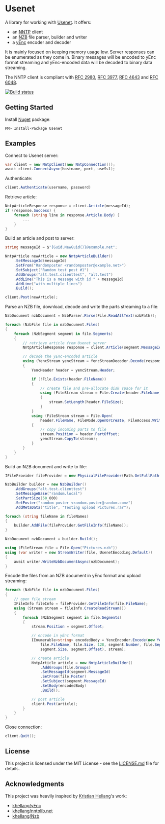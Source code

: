 # Usenet

A library for working with [Usenet](https://en.wikipedia.org/wiki/Usenet). It offers:
* an [NNTP](https://en.wikipedia.org/wiki/Network_News_Transfer_Protocol) client
* an [NZB](https://en.wikipedia.org/wiki/NZB) file parser, builder and writer
* a [yEnc](https://en.wikipedia.org/wiki/YEnc) encoder and decoder

It is mainly focused on keeping memory usage low. Server responses can be enumerated as they come in. 
Binary messages will be encoded to yEnc format streaming and yEnc-encoded data will be decoded to binary data streaming.

The NNTP client is compliant with [RFC 2980](https://tools.ietf.org/html/rfc2980), [RFC 3977](https://tools.ietf.org/html/rfc3977), [RFC 4643](https://tools.ietf.org/html/rfc4643) and [RFC 6048](https://tools.ietf.org/html/rfc6048).

[![Build status](https://ci.appveyor.com/api/projects/status/5kp5xbcr03xwpb6t?svg=true)](https://ci.appveyor.com/project/keimpema/usenet)

## Getting Started ##
Install [Nuget](https://www.nuget.org/packages/Usenet) package:
```
PM> Install-Package Usenet
```

## Examples ##
Connect to Usenet server:
```csharp
var client = new NntpClient(new NntpConnection());
await client.ConnectAsync(hostname, port, useSsl);
```
Authenticate:
```csharp
client.Authenticate(username, password)
```
Retrieve article:
```csharp
NntpArticleResponse response = client.Article(messageId);
if (response.Success) {
    foreach (string line in response.Article.Body) {
        ...
    }
}
```
Build an article and post to server:
```csharp
string messageId = $"{Guid.NewGuid()}@example.net";

NntpArticle newArticle = new NntpArticleBuilder()
    .SetMessageId(messageId)
    .SetFrom("Randomposter <randomposter@example.net>")
    .SetSubject("Random test post #1")
    .AddGroups("alt.test.clienttest", "alt.test")
    .AddLine("This is a message with id " + messageId)
    .AddLine("with multiple lines")
    .Build();

client.Post(newArticle);
```
Parse an NZB file, download, decode and write the parts streaming to a file:
```csharp
NzbDocument nzbDocument = NzbParser.Parse(File.ReadAllText(nzbPath));

foreach (NzbFile file in nzbDocument.Files)
{
    foreach (NzbSegment segment in file.Segments)
    {
        // retrieve article from Usenet server
        NntpArticleResponse response = client.Article(segment.MessageId);

        // decode the yEnc-encoded article
        using (YencStream yencStream = YencStreamDecoder.Decode(response.Article.Body))
        {
            YencHeader header = yencStream.Header;

            if (!File.Exists(header.FileName))
            {
                // create file and pre-allocate disk space for it
                using (FileStream stream = File.Create(header.FileName))
                {
                    stream.SetLength(header.FileSize);
                }
            }
            using (FileStream stream = File.Open(
                header.FileName, FileMode.OpenOrCreate, FileAccess.Write, FileShare.ReadWrite))
            {
                // copy incoming parts to file
                stream.Position = header.PartOffset;
                yencStream.CopyTo(stream);
            }
        }
    }
}
```
Build an NZB document and write to file:
```csharp
IFileProvider fileProvider = new PhysicalFileProvider(Path.GetFullPath("testdata"));

NzbBuilder builder = new NzbBuilder()
    .AddGroups("alt.test.clienttest")
    .SetMessageBase("random.local")
    .SetPartSize(50_000)
    .SetPoster("random poster <random.poster@random.com>")
    .AddMetaData("title", "Testing upload Pictures.rar");

foreach (string fileName in fileNames)
{
    builder.AddFile(fileProvider.GetFileInfo(fileName));
}

NzbDocument nzbDocument = builder.Build();

using (FileStream file = File.Open("Pictures.nzb"))
using (var writer = new StreamWriter(file, UsenetEncoding.Default))
{
    await writer.WriteNzbDocumentAsync(nzbDocument);
}

```
Encode the files from an NZB document in yEnc format and upload streaming:
```csharp
foreach (NzbFile file in nzbDocument.Files)
{
    // open file stream
    IFileInfo fileInfo = fileProvider.GetFileInfo(file.FileName);
    using (Stream stream = fileInfo.CreateReadStream())
    {
        foreach (NzbSegment segment in file.Segments)
        {
            stream.Position = segment.Offset;

            // encode in yEnc format
            IEnumerable<string> encodedBody = YencEncoder.Encode(new YencHeader(
                file.FileName, file.Size, 128, segment.Number, file.Segments.Count,
                segment.Size, segment.Offset), stream);

            // create article
            NntpArticle article = new NntpArticleBuilder()
                .AddGroups(file.Groups)
                .SetMessageId(segment.MessageId)
                .SetFrom(file.Poster)
                .SetSubject(segment.MessageId)
                .SetBody(encodedBody)
                .Build();

            // post article
            client.Post(article);
        }
    }
}
```
Close connection:
```csharp
client.Quit();
```

## License

This project is licensed under the MIT License - see the [LICENSE.md](LICENSE.md) file for details.

## Acknowledgments

This project was heavily inspired by [Kristian Hellang](https://github.com/khellang)'s work:
* [khellang/yEnc](https://github.com/khellang/yEnc)
* [khellang/nntplib.net](https://github.com/khellang/nntplib.net)
* [khellang/Nzb](https://github.com/khellang/Nzb)